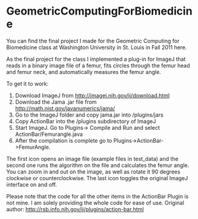 GeometricComputingForBiomedicine
=====================================

You can find the final project I made for the Geometric Computing for Biomedicine class at Washington University in St. Louis in Fall 2011 here.

As the final project for the class I implemented a plug-in for ImageJ that reads in a binary image file of a femur, fits circles through the femur head and femur neck, and automatically measures the femur angle.

To get it to work:
1. Download ImageJ from http://imagej.nih.gov/ij/download.html
2. Download the Jama .jar file from http://math.nist.gov/javanumerics/jama/
3. Go to the ImageJ folder and copy jama.jar into /plugins/jars
4. Copy ActionBar into the /plugins subdirectory of ImageJ
5. Start ImageJ. Go to Plugins-> Compile and Run and select ActionBar/Femurangle.java
6. After the compilation is complete go to Plugins->ActionBar->FemurAngle.

The first icon opens an image file (example files in test_data) and the second one runs the algorithm on the file and calculates the femur angle.
You can zoom in and out on the image, as well as rotate it 90 degrees clockwise or counterclockwise. 
The last icon toggles the original ImageJ interface on and off.


Please note that the code for all the other items in the ActionBar Plugin is not mine. I am solely providing the whole code for ease of use. Original author: http://rsb.info.nih.gov/ij/plugins/action-bar.html
